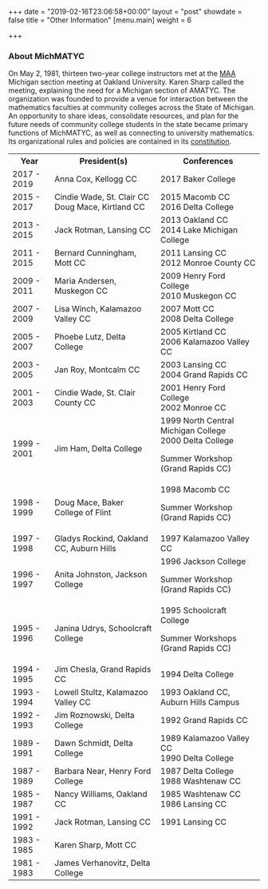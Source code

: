 +++
date = "2019-02-16T23:06:58+00:00"
layout = "post"
showdate = false
title = "Other Information"
[menu.main]
weight = 6

+++
### About MichMATYC

On May 2, 1981, thirteen two-year college instructors met at the [MAA](http://sections.maa.org/michigan/) Michigan section meeting at Oakland University. Karen Sharp called the meeting, explaining the need for a Michigan section of AMATYC. The organization was founded to provide a venue for interaction between the mathematics faculties at community colleges across the State of Michigan. An opportunity to share ideas, consolidate resources, and plan for the future needs of community college students in the state became primary functions of MichMATYC, as well as connecting to university mathematics. Its organizational rules and policies are contained in its [constitution](https://www.michmatyc.org/Constitution.html).

<table class="tg">

<tr>

<th class="tg-c3ow">Year</th>

<th class="tg-c3ow">President(s)</th>

<th class="tg-c3ow">Conferences</th>

</tr>

<tr>

<td class="tg-c3ow">2017 - 2019</td>

<td class="tg-c3ow">Anna Cox, Kellogg CC</td>

<td class="tg-c3ow">2017 Baker College</td>

</tr>

<tr>

<td class="tg-c3ow">2015 - 2017</td>

<td class="tg-c3ow">Cindie Wade, St. Clair CC <br/>  
Doug Mace, Kirtland CC</td>

<td class="tg-c3ow">2015 Macomb CC <br/>  
2016 Delta College</td>

</tr>

<tr>

<td class="tg-c3ow">2013 - 2015</td>

<td class="tg-c3ow">Jack Rotman, Lansing CC</td>

<td class="tg-c3ow">2013 Oakland CC <br/>  
2014 Lake Michigan College</td>

</tr>

<tr>

<td class="tg-c3ow">2011 - 2015</td>

<td class="tg-c3ow">Bernard Cunningham, Mott CC</td>

<td class="tg-c3ow">2011 Lansing CC <br/>  
2012 Monroe County CC</td>

</tr>

<tr>

<td class="tg-c3ow">2009 - 2011</td>

<td class="tg-c3ow">Maria Andersen, Muskegon CC</td>

<td class="tg-c3ow">2009 Henry Ford College <br/>  
2010 Muskegon CC</td>

</tr>

<tr>

<td class="tg-c3ow">2007 - 2009</td>

<td class="tg-c3ow">Lisa Winch, Kalamazoo Valley CC</td>

<td class="tg-c3ow">2007 Mott CC <br/>  
2008 Delta College</td>

</tr>

<tr>

<td class="tg-c3ow">2005 - 2007</td>

<td class="tg-c3ow">Phoebe Lutz, Delta College</td>

<td class="tg-c3ow">2005 Kirtland CC <br/>  
2006 Kalamazoo Valley CC</td>

</tr>

<tr>

<td class="tg-c3ow">2003 - 2005</td>

<td class="tg-c3ow">Jan Roy, Montcalm CC</td>

<td class="tg-c3ow">2003 Lansing CC <br/>  
2004 Grand Rapids CC</td>

</tr>

<tr>

<td class="tg-c3ow">2001 - 2003</td>

<td class="tg-c3ow">Cindie Wade, St. Clair County CC</td>

<td class="tg-c3ow">2001 Henry Ford College <br/>  
2002 Monroe CC</td>

</tr>

<tr>

<td class="tg-c3ow">1999 - 2001</td>

<td class="tg-c3ow">Jim Ham, Delta College</td>

<td class="tg-c3ow">1999 North Central Michigan College <br/>  
2000 Delta College<br/>

Summer Workshop (Grand Rapids CC)</td>

</tr>

<tr>

<td class="tg-c3ow">1998 - 1999</td>

<td class="tg-c3ow">Doug Mace, Baker College of Flint</td>

<td class="tg-c3ow">1998 Macomb CC <br/>

Summer Workshop (Grand Rapids CC)</td>

</tr>

<tr>

<td class="tg-c3ow">1997 - 1998</td>

<td class="tg-c3ow">Gladys Rockind, Oakland CC, Auburn Hills</td>

<td class="tg-c3ow">1997 Kalamazoo Valley CC</td>

</tr>

<tr>

<td class="tg-c3ow">1996 - 1997</td>

<td class="tg-c3ow">Anita Johnston, Jackson College</td>

<td class="tg-c3ow">1996 Jackson College <br/>

Summer Workshop (Grand Rapids CC)</td>

</tr>

<tr>

<td class="tg-c3ow">1995 - 1996</td>

<td class="tg-c3ow">Janina Udrys, Schoolcraft College</td>

<td class="tg-c3ow">1995 Schoolcraft College <br/>

Summer Workshops (Grand Rapids CC)</td>

</tr>

<tr>

<td class="tg-c3ow">1994 - 1995</td>

<td class="tg-c3ow">Jim Chesla, Grand Rapids CC</td>

<td class="tg-c3ow">1994 Delta College</td>

</tr>

<tr>

<td class="tg-c3ow">1993 - 1994</td>

<td class="tg-c3ow">Lowell Stultz, Kalamazoo Valley CC</td>

<td class="tg-c3ow">1993 Oakland CC, Auburn Hills Campus</td>

</tr>

<tr>

<td class="tg-c3ow">1992 - 1993</td>

<td class="tg-c3ow">Jim Roznowski, Delta College</td>

<td class="tg-c3ow">1992 Grand Rapids CC</td>

</tr>

<tr>

<td class="tg-c3ow">1989 - 1991</td>

<td class="tg-c3ow">Dawn Schmidt, Delta College</td>

<td class="tg-c3ow">1989 Kalamazoo Valley CC <br/>  
1990 Delta College</td>

</tr>

<tr>

<td class="tg-c3ow">1987 - 1989</td>

<td class="tg-c3ow">Barbara Near, Henry Ford College</td>

<td class="tg-c3ow">1987 Delta College <br/>  
1988 Washtenaw CC</td>

</tr>

<tr>

<td class="tg-c3ow">1985 - 1987</td>

<td class="tg-c3ow">Nancy Williams, Oakland CC</td>

<td class="tg-c3ow">1985 Washtenaw CC <br/>  
1986 Lansing CC</td>

</tr>

<tr>

<td class="tg-c3ow">1991 - 1992</td>

<td class="tg-c3ow">Jack Rotman, Lansing CC</td>

<td class="tg-c3ow">1991 Lansing CC</td>

</tr>

<tr>

<td class="tg-c3ow">1983 - 1985</td>

<td class="tg-c3ow">Karen Sharp, Mott CC</td>

<td class="tg-c3ow"></td>

</tr>

<tr>

<td class="tg-c3ow">1981 - 1983</td>

<td class="tg-c3ow">James Verhanovitz, Delta College</td>

<td class="tg-c3ow"></td>

</tr>

</table>